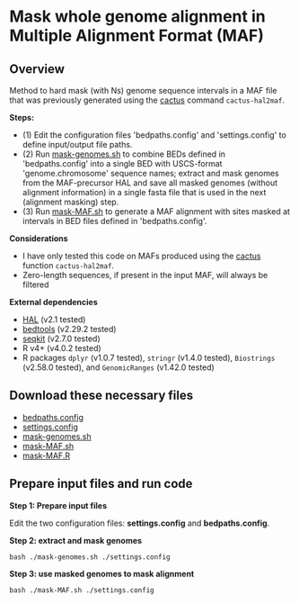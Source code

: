 # Mask whole genome alignment in Multiple Alignment Format (MAF)

## Overview

Method to hard mask (with Ns) genome sequence intervals in a MAF file that was previously generated using the [cactus](https://github.com/ComparativeGenomicsToolkit/cactus/blob/master/README.md) command `cactus-hal2maf`.

**Steps:**
- (1) Edit the configuration files 'bedpaths.config' and 'settings.config' to define input/output file paths.
- (2) Run [mask-genomes.sh](https://github.com/JeffWeinell/mask-alignment/blob/main/mask-genomes.sh) to combine BEDs defined in 'bedpaths.config' into a single BED with USCS-format 'genome.chromosome' sequence names; extract and mask genomes from the MAF-precursor HAL and save all masked genomes (without alignment information) in a single fasta file that is used in the next (alignment masking) step.
- (3) Run [mask-MAF.sh](https://github.com/JeffWeinell/mask-alignment/blob/main/mask-MAF.sh) to generate a MAF alignment with sites masked at intervals in BED files defined in 'bedpaths.config'.

**Considerations**
- I have only tested this code on MAFs produced using the [cactus](https://github.com/ComparativeGenomicsToolkit/cactus/blob/master/README.md) function `cactus-hal2maf`.
- Zero-length sequences, if present in the input MAF, will always be filtered

**External dependencies**

- [HAL](https://github.com/ComparativeGenomicsToolkit/hal/tree/master) (v2.1 tested)
- [bedtools](https://bedtools.readthedocs.io/en/latest/) (v2.29.2 tested)
- [seqkit](https://bioinf.shenwei.me/seqkit/) (v2.7.0 tested)
- R v4+ (v4.0.2 tested)
- R packages `dplyr` (v1.0.7 tested), `stringr` (v1.4.0 tested), `Biostrings` (v2.58.0 tested), and `GenomicRanges` (v1.42.0 tested)

## Download these necessary files

- [bedpaths.config](https://raw.githubusercontent.com/JeffWeinell/mask-alignment/main/bedpaths.config)
- [settings.config](https://raw.githubusercontent.com/JeffWeinell/mask-alignment/main/settings.config)
- [mask-genomes.sh](https://raw.githubusercontent.com/JeffWeinell/mask-alignment/main/mask-genomes.sh)
- [mask-MAF.sh](https://raw.githubusercontent.com/JeffWeinell/mask-alignment/main/mask-MAF.sh)
- [mask-MAF.R](https://raw.githubusercontent.com/JeffWeinell/mask-alignment/main/mask-MAF.R)


## Prepare input files and run code

**Step 1: Prepare input files**

Edit the two configuration files: **settings.config** and **bedpaths.config**.

**Step 2: extract and mask genomes**

```
bash ./mask-genomes.sh ./settings.config
```

**Step 3: use masked genomes to mask alignment**

```
bash ./mask-MAF.sh ./settings.config
```


